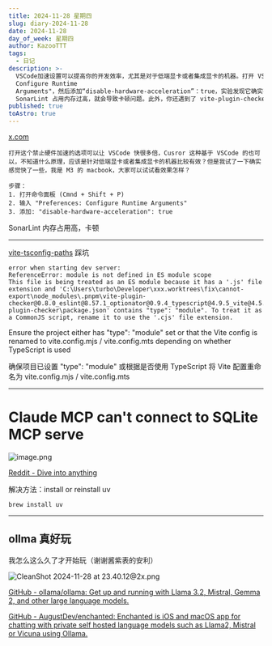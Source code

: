 ```yaml
---
title: 2024-11-28 星期四
slug: diary-2024-11-28
date: 2024-11-28
day_of_week: 星期四
author: KazooTTT
tags:
  - 日记
description: >-
  VSCode加速设置可以提高你的开发效率，尤其是对于低端显卡或者集成显卡的机器。打开 VSCode命令面板，输入 "Preferences:
  Configure Runtime
  Arguments"，然后添加“disable-hardware-acceleration”：true，实验发现它确实有助于提高工作效率。但是，如果你的
  SonarLint 占用内存过高，就会导致卡顿问题。此外，你还遇到了 vite-plugin-checker 的错误，解决方法是安装或重新安装 uv。
published: true
toAstro: true
---
```


[x.com](https://x.com/vikingmute/status/1858781019492790315)

```
打开这个禁止硬件加速的选项可以让 VSCode 快很多倍，Cusror 这种基于 VSCode 的也可以，不知道什么原理，应该是针对低端显卡或者集成显卡的机器比较有效？但是我试了一下确实感觉快了一些，我是 M3 的 macbook，大家可以试试看效果怎样？

步骤：
1. 打开命令面板 (Cmnd + Shift + P) 
2. 输入 "Preferences: Configure Runtime Arguments" 
3. 添加: "disable-hardware-acceleration": true 
```

SonarLint 内存占用高，卡顿

---

[vite-tsconfig-paths](https://www.npmjs.com/package/vite-tsconfig-paths#vite-tsconfig-paths) 踩坑

```
error when starting dev server:
ReferenceError: module is not defined in ES module scope
This file is being treated as an ES module because it has a '.js' file extension and 'C:\Users\turbo\Developer\xxx.worktrees\fix\cannot-export\node_modules\.pnpm\vite-plugin-checker@0.8.0_eslint@8.57.1_optionator@0.9.4_typescript@4.9.5_vite@4.5.5_@types+n_f2jvehahdn5lgzw77tv2nbqmma\node_modules\vite-plugin-checker\package.json' contains "type": "module". To treat it as a CommonJS script, rename it to use the '.cjs' file extension.
```

Ensure the project either has "type": "module" set or that the Vite config is renamed to vite.config.mjs / vite.config.mts depending on whether TypeScript is used

确保项目已设置 "type": "module" 或根据是否使用 TypeScript 将 Vite 配置重命名为 vite.config.mjs / vite.config.mts

---

# Claude MCP can't connect to SQLite MCP serve

![image.png](https://pictures.kazoottt.top/2024/11/20241128-365eae5fe7493a84658fb9bbfa7555cb.png)

[Reddit - Dive into anything](https://www.reddit.com/r/ClaudeAI/comments/1h0my0y/comment/lz5w7ar/?utm_source=share&utm_medium=web3x&utm_name=web3xcss&utm_term=1&utm_content=share_button)

解决方法：install or reinstall uv

```
brew install uv
```

---

## ollma 真好玩

我怎么这么久了才开始玩（谢谢酱紫表的安利）

![CleanShot 2024-11-28 at 23.40.12@2x.png](https://pictures.kazoottt.top/2024/11/20241128-bde60eeee02f234a59d87d2144a4a4d3.png)

[GitHub - ollama/ollama: Get up and running with Llama 3.2, Mistral, Gemma 2, and other large language models.](https://github.com/ollama/ollama?tab=readme-ov-file)

[GitHub - AugustDev/enchanted: Enchanted is iOS and macOS app for chatting with private self hosted language models such as Llama2, Mistral or Vicuna using Ollama.](https://github.com/AugustDev/enchanted)
